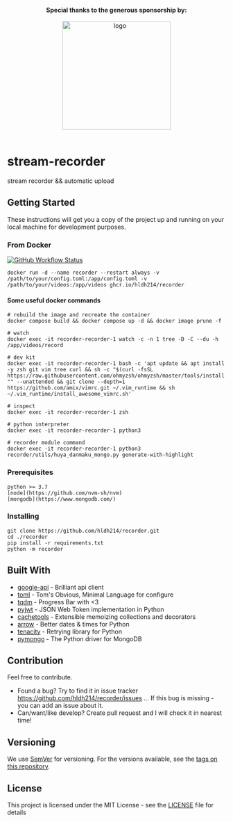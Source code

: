<p align="center">
  <b>Special thanks to the generous sponsorship by:</b>
  <br><br>
  <a target="_blank" href="https://jb.gg/OpenSourceSupport">
    <img src="https://resources.jetbrains.com/storage/products/company/brand/logos/jb_beam.svg" width=250 alt="logo">
  </a>
  <br><br>
</p>

# stream-recorder

stream recorder &amp;&amp; automatic upload

## Getting Started

These instructions will get you a copy of the project up and running on your local machine for development purposes.

### From Docker

[![GitHub Workflow Status](https://img.shields.io/github/workflow/status/hldh214/recorder/Docker%20Image%20CI.svg)](https://github.com/hldh214/recorder/pkgs/container/recorder)

``` shell
docker run -d --name recorder --restart always -v /path/to/your/config.toml:/app/config.toml -v /path/to/your/videos:/app/videos ghcr.io/hldh214/recorder
```

#### Some useful docker commands

```shell
# rebuild the image and recreate the container
docker compose build && docker compose up -d && docker image prune -f

# watch
docker exec -it recorder-recorder-1 watch -c -n 1 tree -D -C --du -h /app/videos/record

# dev kit
docker exec -it recorder-recorder-1 bash -c 'apt update && apt install -y zsh git vim tree curl && sh -c "$(curl -fsSL https://raw.githubusercontent.com/ohmyzsh/ohmyzsh/master/tools/install.sh)" "" --unattended && git clone --depth=1 https://github.com/amix/vimrc.git ~/.vim_runtime && sh ~/.vim_runtime/install_awesome_vimrc.sh'

# inspect
docker exec -it recorder-recorder-1 zsh

# python interpreter
docker exec -it recorder-recorder-1 python3

# recorder module command
docker exec -it recorder-recorder-1 python3 recorder/utils/huya_danmaku_mongo.py generate-with-highlight
```

### Prerequisites

```
python >= 3.7
[node](https://github.com/nvm-sh/nvm)
[mongodb](https://www.mongodb.com/)
```

### Installing

``` shell
git clone https://github.com/hldh214/recorder.git
cd ./recorder
pip install -r requirements.txt
python -m recorder
```

## Built With

* [google-api](https://github.com/googleapis/google-api-python-client) - Brilliant api client
* [toml](https://github.com/toml-lang/toml) - Tom's Obvious, Minimal Language for configure
* [tqdm](https://github.com/tqdm/tqdm) - Progress Bar with <3
* [pyjwt](https://github.com/jpadilla/pyjwt) - JSON Web Token implementation in Python
* [cachetools](https://github.com/tkem/cachetools) - Extensible memoizing collections and decorators
* [arrow](https://github.com/arrow-py/arrow) - Better dates & times for Python
* [tenacity](https://github.com/jd/tenacity) - Retrying library for Python
* [pymongo](https://github.com/mongodb/mongo-python-driver) - The Python driver for MongoDB

## Contribution

Feel free to contribute.

* Found a bug? Try to find it in issue tracker https://github.com/hldh214/recorder/issues ... If this bug is missing -
  you can add an issue about it.
* Can/want/like develop? Create pull request and I will check it in nearest time!

## Versioning

We use [SemVer](http://semver.org/) for versioning. For the versions available, see
the [tags on this repository](https://github.com/hldh214/recorder/tags).

## License

This project is licensed under the MIT License - see the [LICENSE](LICENSE) file for details
